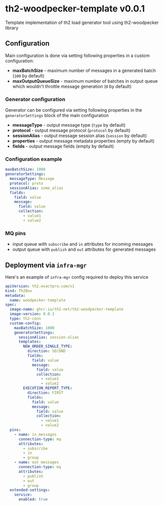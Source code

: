 # th2-woodpecker-template v0.0.1

Template implementation of th2 load generator tool using th2-woodpecker library

## Configuration

Main configuration is done via setting following properties in a custom configuration:

+ **maxBatchSize** - maximum number of messages in a generated batch (`100` by default)
+ **maxOutputQueueSize** - maximum number of batches in output queue which wouldn't throttle message generation (`0` by default)

### Generator configuration

Generator can be configured via setting following properties in the `generatorSettings` block of the main configuration

+ **messageType** - output message type (`type` by default)
+ **protocol** - output message protocol (`protocol` by default)
+ **sessionAlias** - output message session alias (`session` by default)
+ **properties** - output message metadata properties (empty by default)
+ **fields** - output message fields (empty by default)

### Configuration example

```yaml
maxBatchSize: 1000
generatorSettings:
  messageType: Message
  protocol: proto
  sessionAlias: some_alias
  fields:
    field: value
    message:
      field: value
      collection:
        - value1
        - value2
```

### MQ pins

* input queue with `subscribe` and `in` attributes for incoming messages
* output queue with `publish` and `out` attributes for generated messages

## Deployment via `infra-mgr`

Here's an example of `infra-mgr` config required to deploy this service

```yaml
apiVersion: th2.exactpro.com/v1
kind: Th2Box
metadata:
  name: woodpecker-template
spec:
  image-name: ghcr.io/th2-net/th2-woodpecker-template
  image-version: 0.0.1
  type: th2-conn
  custom-config:
    maxBatchSize: 1000
    generatorSettings:
      sessionAlias: session-alias
      templates:
        NEW_ORDER_SINGLE_TYPE:
          direction: SECOND
          fields:
            field: value
            message:
              field: value
              collection:
                - value1
                - value2
        EXECUTION_REPORT_TYPE:
          direction: FIRST
          fields:
            field: value
            message:
              field: value
              collection:
                - value1
                - value2
  pins:
    - name: in_messages
      connection-type: mq
      attributes:
        - subscribe
        - in
        - group
    - name: out_messages
      connection-type: mq
      attributes:
        - publish
        - out
        - group
  extended-settings:
    service:
      enabled: true
```

